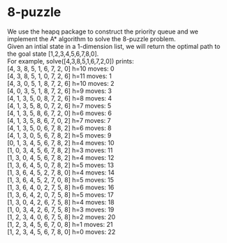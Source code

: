# 8-puzzle
We use the heapq package to construct the priority queue and we implement the A* algorithm to solve the 8-puzzle problem.\
Given an intial state in a 1-dimension list, we will return the optimal path to the goal state [1,2,3,4,5,6,7,8,0].\
For example, solve([4,3,8,5,1,6,7,2,0]) prints:\
[4, 3, 8, 5, 1, 6, 7, 2, 0] h=10 moves: 0\
[4, 3, 8, 5, 1, 0, 7, 2, 6] h=11 moves: 1\
[4, 3, 0, 5, 1, 8, 7, 2, 6] h=10 moves: 2\
[4, 0, 3, 5, 1, 8, 7, 2, 6] h=9 moves: 3\
[4, 1, 3, 5, 0, 8, 7, 2, 6] h=8 moves: 4\
[4, 1, 3, 5, 8, 0, 7, 2, 6] h=7 moves: 5\
[4, 1, 3, 5, 8, 6, 7, 2, 0] h=6 moves: 6\
[4, 1, 3, 5, 8, 6, 7, 0, 2] h=7 moves: 7\
[4, 1, 3, 5, 0, 6, 7, 8, 2] h=6 moves: 8\
[4, 1, 3, 0, 5, 6, 7, 8, 2] h=5 moves: 9\
[0, 1, 3, 4, 5, 6, 7, 8, 2] h=4 moves: 10\
[1, 0, 3, 4, 5, 6, 7, 8, 2] h=3 moves: 11\
[1, 3, 0, 4, 5, 6, 7, 8, 2] h=4 moves: 12\
[1, 3, 6, 4, 5, 0, 7, 8, 2] h=5 moves: 13\
[1, 3, 6, 4, 5, 2, 7, 8, 0] h=4 moves: 14\
[1, 3, 6, 4, 5, 2, 7, 0, 8] h=5 moves: 15\
[1, 3, 6, 4, 0, 2, 7, 5, 8] h=6 moves: 16\
[1, 3, 6, 4, 2, 0, 7, 5, 8] h=5 moves: 17\
[1, 3, 0, 4, 2, 6, 7, 5, 8] h=4 moves: 18\
[1, 0, 3, 4, 2, 6, 7, 5, 8] h=3 moves: 19\
[1, 2, 3, 4, 0, 6, 7, 5, 8] h=2 moves: 20\
[1, 2, 3, 4, 5, 6, 7, 0, 8] h=1 moves: 21\
[1, 2, 3, 4, 5, 6, 7, 8, 0] h=0 moves: 22
